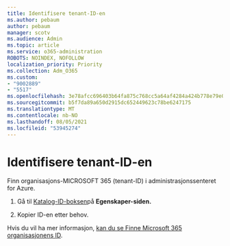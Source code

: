 ```yaml
---
title: Identifisere tenant-ID-en
ms.author: pebaum
author: pebaum
manager: scotv
ms.audience: Admin
ms.topic: article
ms.service: o365-administration
ROBOTS: NOINDEX, NOFOLLOW
localization_priority: Priority
ms.collection: Adm_O365
ms.custom:
- "9002889"
- "5517"
ms.openlocfilehash: 3e78afcc696403b64fa875c768cc5a64af4284a424b778e79e0921e190a01e22
ms.sourcegitcommit: b5f7da89a650d2915dc652449623c78be6247175
ms.translationtype: MT
ms.contentlocale: nb-NO
ms.lasthandoff: 08/05/2021
ms.locfileid: "53945274"
---
```

# <a name="identify-your-tenant-id"></a>Identifisere tenant-ID-en

Finn organisasjons-MICROSOFT 365 (tenant-ID) i administrasjonssenteret for Azure.

1. Gå til [Katalog-ID-boksen](https://aka.ms/AzurePropertiesPage)på **Egenskaper-siden.**

2. Kopier ID-en etter behov.

Hvis du vil ha mer informasjon, [kan du se Finne Microsoft 365 organisasjonens ID](https://docs.microsoft.com/onedrive/find-your-office-365-tenant-id).
